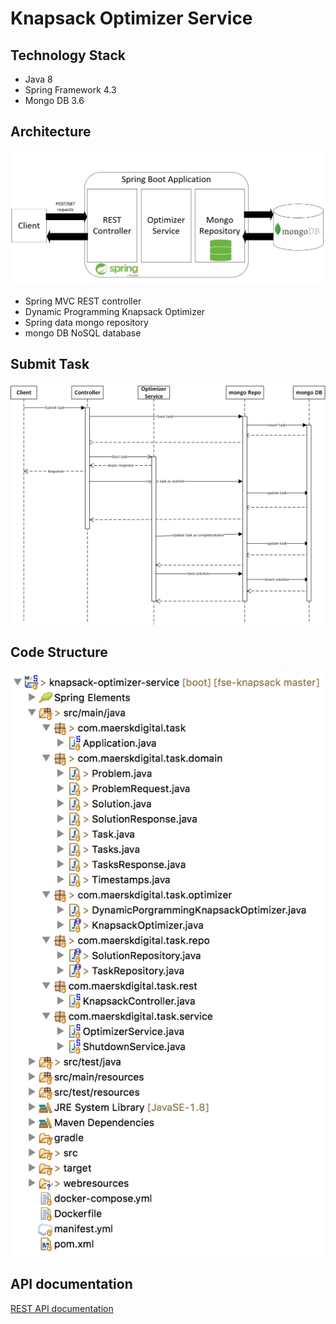 # Knapsack Optimizer Service

## Technology Stack
* Java 8
* Spring Framework 4.3
* Mongo DB 3.6

## Architecture

![Application_Architecture](knapsack-optimizer-service/webresources/img/AppArch.jpg)

* Spring MVC REST controller
* Dynamic Programming Knapsack Optimizer
* Spring data mongo repository
* mongo DB NoSQL database


## Submit Task

![Sequence_Diagram](knapsack-optimizer-service/webresources/img/SequenceDiagram.jpg)

## Code Structure

![Code_Structure](knapsack-optimizer-service/webresources/img/rsz_codestructure.png)

## API documentation

[REST API documentation](knapsack-optimizer-service/REST_API_doc.md)

